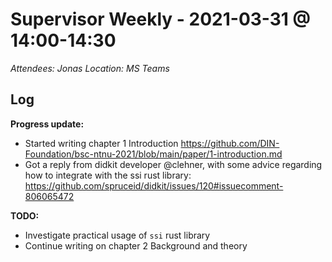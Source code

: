 # Supervisor Weekly - 2021-03-31 @ 14:00-14:30

*Attendees: Jonas*
*Location: MS Teams*

## Log

**Progress update:**
- Started writing chapter 1 Introduction https://github.com/DIN-Foundation/bsc-ntnu-2021/blob/main/paper/1-introduction.md
- Got a reply from didkit developer @clehner, with some advice regarding how to integrate with the ssi rust library: https://github.com/spruceid/didkit/issues/120#issuecomment-806065472

 **TODO:**
- Investigate practical usage of `ssi` rust library
- Continue writing on chapter 2 Background and theory
